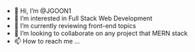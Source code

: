 - 👋 Hi, I’m @JGOON1
- 👀 I’m interested in Full Stack Web Development
- 🌱 I’m currently reviewing front-end topics
- 💞️ I’m looking to collaborate on any project that MERN stack
- 📫 How to reach me ...

<!---
JGOON1/JGOON1 is a ✨ special ✨ repository because its `README.md` (this file) appears on your GitHub profile.
You can click the Preview link to take a look at your changes.
--->
